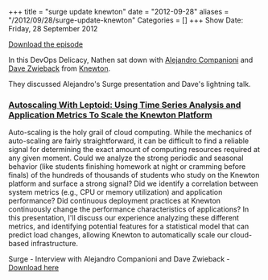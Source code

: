 +++
title = "surge update knewton"
date = "2012-09-28"
aliases = "/2012/09/28/surge-update-knewton"
Categories = []
+++
Show Date:  Friday, 28 September 2012

[Download the episode](http://traffic.libsyn.com/foodfight/Surge-3-Knewton.mp3)

In this DevOps Delicacy, Nathen sat down with [Alejandro Companioni](https://twitter.com/achompas) and [Dave Zwieback](https://twitter.com/davezwieback) from [Knewton](http://www.knewton.com/).

They discussed Alejandro's Surge presentation and Dave's lightning talk.

<!-- more -->


### [Autoscaling With Leptoid: Using Time Series Analysis and Application Metrics To Scale the Knewton Platform](http://omniti.com/surge/2012/sessions/autoscaling-with-leptoid-using-time-series-analysis-and-application-metrics-to-scale-the-knewton-platform)

Auto-scaling is the holy grail of cloud computing. While the mechanics of auto-scaling are fairly straightforward, it can be difficult to find a reliable signal for determining the exact amount of computing resources required at any given moment. Could we analyze the strong periodic and seasonal behavior (like students finishing homework at night or cramming before finals) of the hundreds of thousands of students who study on the Knewton platform and surface a strong signal? Did we identify a correlation between system metrics (e.g., CPU or memory utilization) and application performance? Did continuous deployment practices at Knewton continuously change the performance characteristics of applications? In this presentation, I'll discuss our experience analyzing these different metrics, and identifying potential features for a statistical model that can predict load changes, allowing Knewton to automatically scale our cloud-based infrastructure.

Surge - Interview with Alejandro Companioni and Dave Zwieback -  [Download here](http://traffic.libsyn.com/foodfight/Surge-3-Knewton.mp3)

